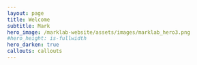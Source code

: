 ```yaml
---
layout: page
title: Welcome
subtitle: Mark
hero_image: /marklab-website/assets/images/marklab_hero3.png
#hero_height: is-fullwidth
hero_darken: true
callouts: callouts
---
```


<!--# Hello, world!
This is my website using Bulma on GitHub Pages.-->
